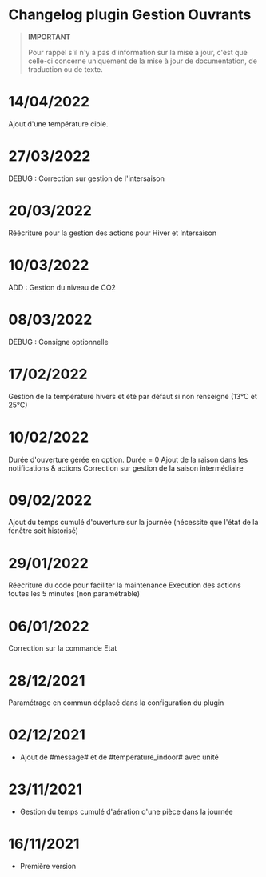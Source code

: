 # Changelog plugin Gestion Ouvrants

>**IMPORTANT**
>
>Pour rappel s'il n'y a pas d'information sur la mise à jour, c'est que celle-ci concerne uniquement de la mise à jour de documentation, de traduction ou de texte.

# 14/04/2022

Ajout d'une température cible.

# 27/03/2022

DEBUG : Correction sur gestion de l'intersaison

# 20/03/2022

Réécriture pour la gestion des actions pour Hiver et Intersaison

# 10/03/2022

ADD : Gestion du niveau de CO2

# 08/03/2022

DEBUG : Consigne optionnelle

# 17/02/2022

Gestion de la température hivers et été par défaut si non renseigné (13°C et 25°C)

# 10/02/2022

Durée d'ouverture gérée en option. Durée = 0
Ajout de la raison dans les notifications & actions
Correction sur gestion de la saison intermédiaire

# 09/02/2022

Ajout du temps cumulé d'ouverture sur la journée (nécessite que l'état de la fenêtre soit historisé)

# 29/01/2022

Réecriture du code pour faciliter la maintenance
Execution des actions toutes les 5 minutes (non paramétrable)

# 06/01/2022

Correction sur la commande Etat

# 28/12/2021

Paramétrage en commun déplacé dans la configuration du plugin

# 02/12/2021

- Ajout de #message#  et de #temperature_indoor# avec unité

# 23/11/2021

- Gestion du temps cumulé d'aération d'une pièce dans la journée

# 16/11/2021

- Première version

